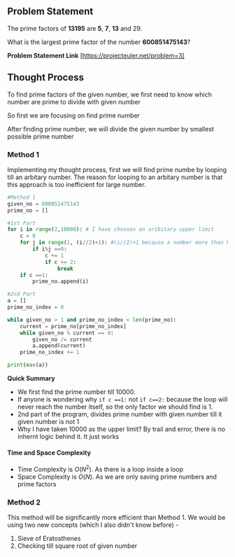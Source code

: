 ## Problem Statement

The prime factors of **13195** are **5**, **7**, **13** and 29.

What is the largest prime factor of the number **600851475143**?

**Problem Statement Link** [https://projecteuler.net/problem=3]

## Thought Process

To find prime factors of the given number, we first need to know which number are prime to divide with given number

So first we are focusing on find prime number

After finding prime number, we will divide the given number by smallest possible prime number

### Method 1 

Implementing my thought process, first we will find prime numbe by looping till an arbitary number. The reason for looping to an arbitary number is that this approach is too inefficient for large number.

```python
#Method 1
given_no = 600851475143
prime_no = []

#1st Part
for i in range(2,10000): # I have choosen an aribitary upper limit
    c = 0
    for j in range(1, (i//2)+1): #(i//2)+1 because a number more than half of original number cannot be a factor
        if i%j ==0:
            c += 1
            if c >= 2: 
                break
    if c ==1:
        prime_no.append(i)

#2nd Part
a = []
prime_no_index = 0

while given_no > 1 and prime_no_index < len(prime_no):
    current = prime_no[prime_no_index]
    while given_no % current == 0:
        given_no /= current
        a.append(current)
    prime_no_index += 1

print(max(a))
```

**Quick Summary**

- We first find the prime number till 10000.
- If anyone is wondering why ```if c ==1:``` not ```if c==2:``` because the loop will never reach the number itself, so the only factor we should find is 1.
- 2nd part of the program, divides prime number with given number till it given number is not 1
- Why I have taken 10000 as the upper limit? By trail and error, there is no inhernt logic behind it. It just works


#### Time and Space Complexity

- Time Complexity is $O(N^2)$. As there is a loop inside a loop
- Space Complexity is $O(N)$. As we are only saving prime numbers and prime factors

### Method 2

This method will be significantly more efficient than Method 1. We would be using two new concepts (which I also didn't know before) - 

1) Sieve of Eratosthenes
2) Checking till square root of given number
